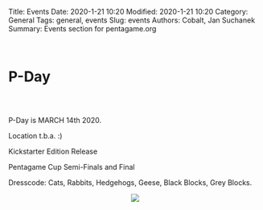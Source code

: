 Title: Events
Date: 2020-1-21 10:20
Modified: 2020-1-21 10:20
Category: General
Tags: general, events
Slug: events
Authors: Cobalt, Jan Suchanek
Summary: Events section for pentagame.org

<br>

# <div class="glow">P-Day </div>
## <div class="glow" id="target"></div>

<br>

P-Day is MARCH 14th 2020.

Location t.b.a. :)

Kickstarter Edition Release

Pentagame Cup Semi-Finals and Final

Dresscode: Cats, Rabbits, Hedgehogs, Geese, Black Blocks, Grey Blocks.


<center>
  <img src="http://pentagame.org/images/Pentagame-Thursday.png" class="img-fluid" />
</center>



<script>
var countDownDate = new Date("Mar 14, 2020 19:00:00").getTime();

var x = setInterval(function() {

  var now = new Date().getTime();

  var distance = countDownDate - now;

  var days = Math.floor(distance / (1000 * 60 * 60 * 24));
  var hours = Math.floor((distance % (1000 * 60 * 60 * 24)) / (1000 * 60 * 60));
  var minutes = Math.floor((distance % (1000 * 60 * 60)) / (1000 * 60));
  var seconds = Math.floor((distance % (1000 * 60)) / 1000);

  document.getElementById("target").innerHTML = days + "d " + hours + "h "
  + minutes + "m " + seconds + "s ";

  if (distance < 0) {
    clearInterval(x);
    document.getElementById("target").innerHTML = "";
  }
}, 1000);
</script>
